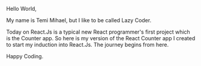 Hello World,

My name is Temi Mihael, but I like to be called Lazy Coder.

Today on React.Js is a typical new React programmer's first project which is the Counter app.
So here is my version of the React Counter app I created to start my induction into React.Js.
The journey begins from here.

Happy Coding.
